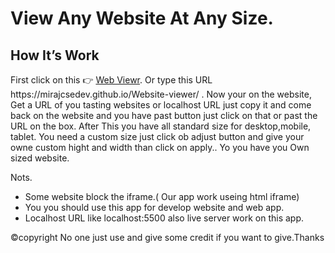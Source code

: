 <h1>View Any Website At Any Size.</h1>

<h2>How It’s Work</h2>
First click on this 👉 
<a href="https://mirajcsedev.github.io/Website-viewer/"> Web Viewr</a>.
Or type this URL https://mirajcsedev.github.io/Website-viewer/ . Now your on the website, Get a URL of you tasting websites or localhost URL just copy it and come back on the website and you have past button just click on that or past the URL on the box. After This you have all standard size for desktop,mobile, tablet. You need a custom size just click ob adjust button and give your owne custom hight and width than click on apply.. Yo you have you Own sized website.

Nots.
* Some website block the iframe.( Our app work useing html iframe)
* You you should use this app for develop website and web app.
* Localhost URL like localhost:5500
also live server work on this app.

©️copyright No one just use and give some credit if you want to give.Thanks